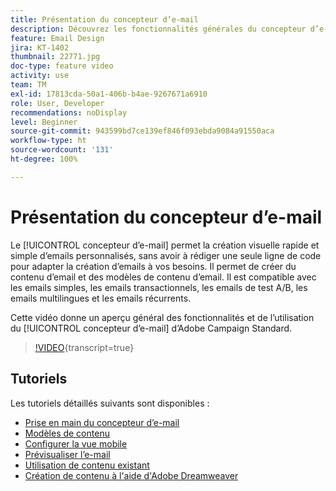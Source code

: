```yaml
---
title: Présentation du concepteur d’e-mail
description: Découvrez les fonctionnalités générales du concepteur d’e-mail et comment créer entièrement un e-mail.
feature: Email Design
jira: KT-1402
thumbnail: 22771.jpg
doc-type: feature video
activity: use
team: TM
exl-id: 17813cda-50a1-406b-b4ae-9267671a6910
role: User, Developer
recommendations: noDisplay
level: Beginner
source-git-commit: 943599bd7ce139ef846f093ebda9084a91550aca
workflow-type: ht
source-wordcount: '131'
ht-degree: 100%

---
```


# Présentation du concepteur d’e-mail

Le [!UICONTROL concepteur d’e-mail] permet la création visuelle rapide et simple d’emails personnalisés, sans avoir à rédiger une seule ligne de code pour adapter la création d’emails à vos besoins. Il permet de créer du contenu d’email et des modèles de contenu d’email. Il est compatible avec les emails simples, les emails transactionnels, les emails de test A/B, les emails multilingues et les emails récurrents.

Cette vidéo donne un aperçu général des fonctionnalités et de l’utilisation du [!UICONTROL concepteur d’e-mail] d’Adobe Campaign Standard.

>[!VIDEO](https://video.tv.adobe.com/v/22771?learn=on){transcript=true}

## Tutoriels

Les tutoriels détaillés suivants sont disponibles :

* [Prise en main du concepteur d’e-mail](/help/designing-content/email-designer/getting-started-with-the-email-designer.md)
* [Modèles de contenu](/help/designing-content/email-designer/email-content-templates.md)
* [Configurer la vue mobile](/help/designing-content/email-designer/configure-the-mobile-view.md)
* [Prévisualiser l’e-mail](/help/designing-content/email-designer/preview-your-email.md)
* [Utilisation de contenu existant](/help/designing-content/email-designer/working-with-existing-content.md)
* [Création de contenu à l&#39;aide d&#39;Adobe Dreamweaver](/help/designing-content/email-designer/dreamweaver-integration.md)

